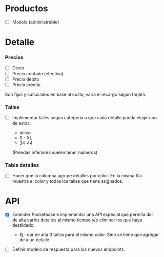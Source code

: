 # Productos

-   [ ] Modelo (administrable)

# Detalle

### Precios

-   [ ] Costo
-   [ ] Precio contado (efectivo)
-   [ ] Precio debito
-   [ ] Precio credito

Son fijos y calculados en base al costo, varía el recargo según tarjeta.

### Talles

-   [ ] Implementar talles segun categoria o que cada detalle pueda elegir uno de estos:

    -   único
    -   S - XL
    -   34-44

    (Prendas inferiores suelen tener números)

### Tabla detalles

-   [ ] Hacer que la columna agrupe detalles por color. En la misma fila muestra el color y todos los talles que tiene asignados.

# API

-   [x] Extender Pocketbase e implementar una API especial que permita dar de alta varios detalles al mismo tiempo y/o eliminar los que haya destildado.

    -   Ej.: dar de alta 3 talles para el mismo color. Sino se tiene que agregar de a un detalle

-   [ ] Definir modelo de respuesta para los nuevos endpoints.
